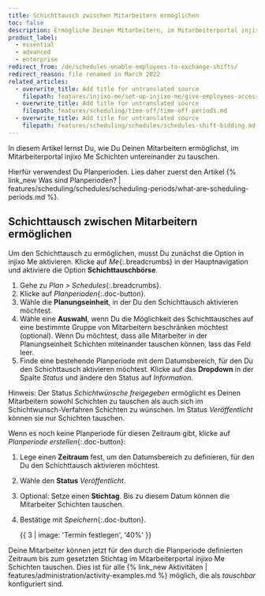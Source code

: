 ```yaml
---
title: Schichttausch zwischen Mitarbeitern ermöglichen
toc: false
description: Ermögliche Deinen Mitarbeitern, im Mitarbeiterportal injixo Me Schichten untereinander zu tauschen (Schedules).
product_label:
  - essential
  - advanced
  - enterprise
redirect_from: /de/schedules-enable-employees-to-exchange-shifts/
redirect_reason: file renamed in March 2022
related_articles:
  - overwrite_title: Add title for untranslated source
    filepath: features/injixo-me/set-up-injixo-me/give-employees-access-to-injixo-me.md
  - overwrite_title: Add title for untranslated source
    filepath: features/scheduling/time-off/time-off-periods.md
  - overwrite_title: Add title for untranslated source
    filepath: features/scheduling/schedules/schedules-shift-bidding.md
---
```


In diesem Artikel lernst Du, wie Du Deinen Mitarbeitern ermöglichst, im Mitarbeiterportal injixo Me Schichten untereinander zu tauschen.

Hierfür verwendest Du Planperioden. Lies daher zuerst den Artikel {% link_new Was sind Planperioden? | features/scheduling/schedules/scheduling-periods/what-are-scheduling-periods.md %}.

## Schichttausch zwischen Mitarbeitern ermöglichen

Um den Schichttausch zu ermöglichen, musst Du zunächst die Option in injixo Me aktivieren. Klicke auf _Me_{:.breadcrumbs} in der Hauptnavigation und aktiviere die Option **Schichttauschbörse**.

1. Gehe zu _Plan > Schedules_{:.breadcrumbs}.
2. Klicke auf _Planperioden_{:.doc-button}.
3. Wähle die **Planungseinheit**, in der Du den Schichttausch aktivieren möchtest.
4. Wähle eine **Auswahl**, wenn Du die Möglichkeit des Schichttausches auf eine bestimmte Gruppe von Mitarbeitern beschränken möchtest (optional). Wenn Du möchtest, dass alle Mitarbeiter in der Planungseinheit Schichten miteinander tauschen können, lass das Feld leer.
5. Finde eine bestehende Planperiode mit dem Datumsbereich, für den Du den Schichttausch aktivieren möchtest. Klicke auf das **Dropdown** in der Spalte _Status_ und ändere den Status auf _Information_.

Hinweis: Der Status _Schichtwünsche freigegeben_ ermöglicht es Deinen Mitarbeitern sowohl Schichten zu tauschen als auch sich im Schichtwunsch-Verfahren Schichten zu wünschen. Im Status _Veröffentlicht_ können sie nur Schichten tauschen.

Wenn es noch keine Planperiode für diesen Zeitraum gibt, klicke auf _Planperiode erstellen_{:.doc-button}:

1. Lege einen **Zeitraum** fest, um den Datumsbereich zu definieren, für den Du den Schichttausch aktivieren möchtest.
2. Wähle den **Status** _Veröffentlicht_.
3. Optional: Setze einen **Stichtag**. Bis zu diesem Datum können die Mitarbeiter Schichten tauschen.
4. Bestätige mit _Speichern_{:.doc-button}.

   {{ 3 | image: 'Termin festlegen', '40%' }}

Deine Mitarbeiter können jetzt für den durch die Planperiode definierten Zeitraum bis zum gesetzten Stichtag im Mitarbeiterportal injixo Me Schichten tauschen. Dies ist für alle {% link_new Aktivitäten | features/administration/activity-examples.md %} möglich, die als _tauschbar_ konfiguriert sind.
